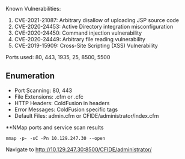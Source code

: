 Known Vulnerabilities:
1. CVE-2021-21087: Arbitrary disallow of uploading JSP source code
2. CVE-2020-24453: Active Directory integration misconfiguration
3. CVE-2020-24450: Command injection vulnerability
4. CVE-2020-24449: Arbitrary file reading vulnerability
5. CVE-2019-15909: Cross-Site Scripting (XSS) Vulnerability

Ports used: 80, 443, 1935, 25, 8500, 5500


## Enumeration

- Port Scanning: 80, 443
- File Extensions: .cfm or .cfc
- HTTP Headers: ColdFusion in headers
- Error Messages: ColdFusion specific tags
- Default Files: admin.cfm or CFIDE/administrator/index.cfm

**NMap ports and service scan results
```
nmap -p- -sC -Pn 10.129.247.30 --open
```

Navigate to http://10.129.247.30:8500/CFIDE/administrator/

